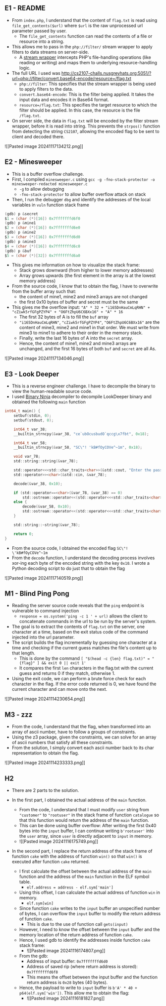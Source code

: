 
## E1 - README

- From  `index.php`, I understand that the content of `flag.txt` is read using `file_get_contents($url)` where `$url` is the raw unprocessed url parameter passed by user.
	- The `file_get_contents` function can read the contents of a file or resource into a string.
- This allows me to pass in the `php://filter/` stream wrapper to apply filters to data streams on server-side. 
	- A [stream wrapper](https://www.php.net/manual/en/class.streamwrapper.php) intercepts PHP's file-handling operations (like reading or writing) and maps them to underlying resource-handling logic.
- The full URL I used was http://cs2107-challs.nusgreyhats.org:5051/?url=php://filter/convert.base64-encode/resource=/flag.txt
	- `php://filter`: This specifies that the stream wrapper is being used to apply filters to the data.
	- `convert.base64-encode`: This is the filter being applied. It takes the input data and encodes it in Base64 format.
	- `resource=/flag.txt`: This specifies the target resource to which the filter should be applied. In this case, the resource is the file `/flag.txt`.
- On server side, the data in `flag.txt` will be encoded by the filter stream wrapper, before it is read into string. This prevents the `strpos()` function from detecting the string `CS2107`, allowing the encoded flag to be sent to client and decoded there.

![[Pasted image 20241117134212.png]]
## E2 - Minesweeper

- This is a buffer overflow challenge.
- First, I compiled `minesweeper.c` using `gcc -g -fno-stack-protector -o minesweeper-redacted minesweeper.c`
	- `-g` to allow debugging
	- `-fno-stack-protector` to allow buffer overflow attack on stack
- Then, I run the debugger `dbg` and identify the addresses of the local variables in `vuln` function stack frame

```c
(gdb) p &secret
$1 = (char (*)[16]) 0x7fffffffd6f0
(gdb) p &mine1
$2 = (char (*)[16]) 0x7fffffffd6e0
(gdb) p &mine2
$3 = (char (*)[16]) 0x7fffffffd6d0
(gdb) p &mine3
$4 = (char (*)[16]) 0x7fffffffd6c0
(gdb) p &buf
$5 = (char (*)[32]) 0x7fffffffd6a0
```

- This gives me information on how to visualize the stack frame:
	- Stack grows downward (from higher to lower memory addresses)
	- Array grows upwards (the first element in the array is at the lowest memory address)
- From the source code, I know that to obtain the flag, I have to overwrite from the buffer array such that:
	- the content of mine1, mine2 and mine3 arrays are not changed
	- the first 0x10 bytes of buffer and secret must be the same
- This gives me the overflow input: `"A" * 32 + "i165DnHauCmLqRHN" + "cZiwk5rfGFgPZYP4" + "O6FtZhpU6C6BXx16" + "A" * 16`
	- The first 32 bytes of A is to fill the `buf` array
	- `"i165DnHauCmLqRHN"`, `"cZiwk5rfGFgPZYP4"`, `"O6FtZhpU6C6BXx16"` are the content of mine3, mine2 and mine1 in that order. We must write from mine3 to mine1 to adhere to their order in the memory stack.
	- Finally, write the last 16 bytes of A into the `secret` array.
	- Hence, the content of mine1, mine2 and mine3 arrays are unchanged, and the first 16 bytes of both `buf` and `secret` are all As.

![[Pasted image 20241117134046.png]]

## E3 - Look Deeper

- This is a reverse engineer challenge. I have to decompile the binary to view the human-readable source code.
- I used [Binary Ninja](https://binary.ninja/) decompiler to decompile LookDeeper binary and obtained the following `main` function

```C
int64_t main() {
    setbuf(stdin, 0);
    setbuf(stdout, 0);

    int64_t var_38;
    __builtin_strncpy(&var_38, "ce`ubOcusbudO`qccg\x7fbt", 0x18);

    int64_t var_58;
    __builtin_strncpy(&var_58, "SC\"! 'kB#fOyCOVe^~1m", 0x18);

    void var_78;
    std::string::string(&var_78);

    std::operator<<<std::char_traits<char>>(&std::cout, "Enter the password: ");
    std::operator>><char>(&std::cin, &var_78);

    decode(&var_38, 0x10);

    if (std::operator==<char>(&var_78, &var_38) == 0)
        std::ostream::operator<<(std::operator<<<std::char_traits<char>>(&std::cout, "Wrong password!"), std::endl<char>);
    else {
        decode(&var_58, 0x10);
        std::ostream::operator<<(std::operator<<<std::char_traits<char>>(std::operator<<<std::char_traits<char>>(&std::cout, "Correct! The flag is "), &var_58), std::endl<char>);
    }

    std::string::~string(&var_78);

    return 0;
}
```

- From the source code, I obtained the encoded flag `SC\"! \'kB#fOyCOVe^~1m`
- From the `decode` function, I understand the decoding process involves xor-ing each byte of the encoded string with the key `0x10`. I wrote a Python decoding script to do just that to obtain the flag

![[Pasted image 20241117140519.png]]
## M1 - Blind Ping Pong

- Reading the server source code reveals that the `ping` endpoint is vulnerable to command injection
	- `response = os.system('ping -c 1 ' + url)` allows the client to concatenate commands in the url to be run by the server's system.
- The goal is to extract the contents of  `flag.txt` on the server, one character at a time, based on the exit status code of the command injected into the url parameter.
- The script builds the flag incrementally by guessing one character at a time and checking if the current guess matches the file's content up to that length.
	- This is done by the command `[ "$(head -c {len} flag.txt)" = "{flag}" ] && exit 0 || exit 1'`
	- It compares the first `len` characters in the flag.txt with the current guess and returns 0 if they match, otherwise 1.
- Using the exit code, we can perform a brute force check for each character in the flag. If the error code returned is 0, we have found the current character and can move onto the next.

![[Pasted image 20241114230654.png]]

## M3 - zzz 

- From the code, I understand that the flag, when transformed into an array of ascii number, have to follow a groups of constraints.
- Using the z3 package, given the constraints, we can solve for an array of ascii numbers that satisfy all these constraints.
- From the solution, I simply convert each ascii number back to its char representation to obtain the flag.

![[Pasted image 20241114233333.png]]

## H2

- There are 2 parts to the solution.
- In the first part, I obtained the actual address of the `main` function. 
	- From the code, I understand that I must modify `user` string from `"customer"` to `"rootuser"` in the stack frame of function `catalogue` so that this function would return the address of the `main` function.
	- This can be done using buffer overflow: After writing the first 0x40 bytes into the `input` buffer, I can continue writing `b'rootuser'` into the `user` array, since `user` is directly adjacent to `input` in memory.
	- ![[Pasted image 20241116175749.png]]

- In the second part, I replace the return address of the stack frame of function `cake` with the address of function `win()` so that `win()` is executed after function `cake` returned.
	- I first calculate the offset between the actual address of the `main` function and the address of the `main` function in the ELF symbol table.
		- `elf.address = address - elf.sym['main']`
	- Using this offset, I can calculate the actual address of function `win`  in memory.
		- `elf.sym[win]`
	- Since function `cake` writes to the `input` buffer an unspecified number of bytes, I can overflow the `input` buffer to modify the return address of function `cake`.
		- This is due to the use of function call `gets(input)`
	- However, I need to know the offset between the `input` buffer and the memory location of the return address of function `cake`.
	- Hence, I used gdb to identify the addresses inside function `cake` stack frame:
		- ![[Pasted image 20241116174807.png]]
	- From the gdb:
		- Address of input buffer: `0x7fffffffd6d0`
		- Address of saved rip (where return address is stored): `0x7fffffffd6f8`
		- This means the offset between the input buffer and the function return address is `0x28` bytes (40 bytes).
	- Hence, the payload to write to `input`  buffer is `b'A' * 40 + p64(elf.sym['win'])`. This allow me to obtain the flag:
		- ![[Pasted image 20241116181827.png]]